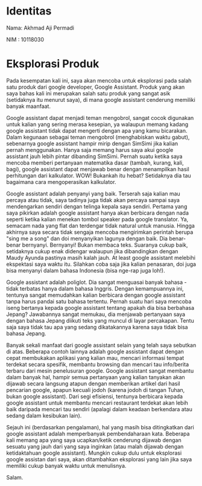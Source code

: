 # Identitas
Nama: Akhmad Aji Permadi

NIM : 10118030

# Eksplorasi Produk
Pada kesempatan kali ini, saya akan mencoba untuk eksplorasi pada salah satu produk dari google developer, Google Assistant. Produk yang akan saya bahas kali ini merupakan salah satu produk yang sangat asik (setidaknya itu menurut saya), di mana google assistant cenderung memiliki banyak maanfaat. 

Google assistant dapat menjadi teman mengobrol, sangat cocok digunakan untuk kalian yang sering merasa kesepian, ya walaupun memang kadang google assistant tidak dapat mengerti dengan apa yang kamu bicarakan. Dalam kegunaan sebagai teman mengobrol (menghabiskan waktu gabut), sebenarnya google assistant hampir mirip dengan SimSimi jika kalian pernah menggunakan. Hanya saja memang harus saya akui google assistant jauh lebih pintar dibanding SimSimi. Pernah suatu ketika saya mencoba memberi pertanyaan matematika dasar (tambah, kurang, kali, bagi), google assistant dapat menjawab benar dengan menampilkan hasil perhitungan dari kalkulator. WOW! Bukankah itu hebat? Setidaknya dia tau bagaimana cara mengoperasikan kalkulator.

Google assistant adalah penyanyi yang baik. Terserah saja kalian mau percaya atau tidak, saya tadinya juga tidak akan percaya sampai saya mendengarkan sendiri dengan telinga kepala saya sendiri. Pertama yang saya pikirkan adalah google assistant hanya akan berbicara dengan nada seperti ketika kalian menekan tombol speaker pada google translator. Ya, semacam nada yang flat dan terdengar tidak natural untuk manusia. Hingga akhirnya saya secara tidak sengaja mencoba mengirimkan perintah berupa "sing me a song" dan doi menyanyikan lagunya dengan baik. Dia benar-benar bernyanyi. Bernyanyi! Bukan membaca teks. Suaranya cukup baik, setidaknya cukup enak didengar walaupun jika dibandingkan dengan Maudy Ayunda pastinya masih kalah jauh. At least google assistant melebihi ekspektasi saya waktu itu. Silahkan coba saja jika kalian penasaran, doi juga bisa menyanyi dalam bahasa Indonesia (bisa nge-rap juga loh!).

Google assistant adalah poliglot. Dia sangat menguasai banyak bahasa -tidak terbatas hanya dalam bahasa Inggris. Dengan kemampuannya ini, tentunya sangat memudahkan kalian berbicara dengan google assistant tanpa harus pandai satu bahasa tertentu. Pernah suatu hari saya mencoba iseng bertanya kepada google assistant tentang apakah dia bisa berbahasa Jepang? Jawabannya sangat memukau, dia menjawab pertanyaan saya dengan bahasa Jepang diikuti teks yang muncul di layar percakapan. Tentu saja saya tidak tau apa yang sedang dikatakannya karena saya tidak bisa bahasa Jepang.

Banyak sekali manfaat dari google assistant selain yang telah saya sebutkan di atas. Beberapa contoh lainnya adalah google assistant dapat dengan cepat membukakan aplikasi yang kalian mau, mencari informasi tempat terdekat secara spesifik, membantu browsing dan mencari tau info/berita terbaru dari mesin penelusuran google. Google assistant sangat membantu dalam banyak hal, hampir semua pertanyaan yang kalian tanyakan akan dijawab secara langsung atapun dengan memberikan artikel dari hasil pencarian google, apapun kecuali jodoh (karena jodoh di tangan Tuhan, bukan google assistant). Dari segi efisiensi, tentunya berbicara kepada google assistant untuk membantu mencari restaurant terdekat akan lebih baik daripada mencari tau sendiri (apalagi dalam keadaan berkendara atau sedang dalam kesibukan lain). 

Sejauh ini (berdasarkan pengalaman), hal yang masih bisa ditingkatkan dari google assistant adalah memperbanyak pembendaharaan kata. Beberapa kali memang apa yang saya ucapkan/ketik cenderung dijawab dengan sesuatu yang jauh dari yang saya inginkan (atau malah dijawab dengan ketidaktahuan google assistant). Mungkin cukup dulu untuk eksplorasi google assistan dari saya, akan ditambahkan eksplorasi yang lain jika saya memiliki cukup banyak waktu untuk menulisnya.

Salam.
